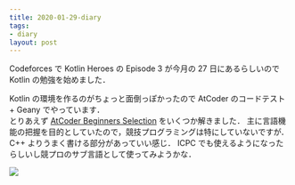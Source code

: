 ```yaml
---
title: 2020-01-29-diary
tags:
- diary
layout: post
---
```


Codeforces で Kotlin Heroes の Episode 3 が今月の 27 日にあるらしいので Kotlin の勉強を始めました．  
<!-- more -->
Kotlin の環境を作るのがちょっと面倒っぽかったので AtCoder のコードテスト + Geany でやっています．  
とりあえず <a href="https://atcoder.jp/contests/abs">AtCoder Beginners Selection</a> をいくつか解きました．
主に言語機能の把握を目的としていたので，競技プログラミングは特にしていないですが．  
C++ よりうまく書ける部分があっていい感じ．
ICPC でも使えるようになったらしいし競プロのサブ言語として使ってみようかな．  

<img src="{{ site.baseurl}}/resources/2020-01-29-diary.png">